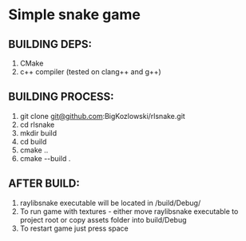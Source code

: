 # Simple snake game

## BUILDING DEPS:
1. CMake
2. c++ compiler (tested on clang++ and g++)

## BUILDING PROCESS:
1. git clone git@github.com:BigKozlowski/rlsnake.git
2. cd rlsnake
3. mkdir build
4. cd build
5. cmake ..
6. cmake --build .

## AFTER BUILD:
1. raylibsnake executable will be located in <projectroot>/build/Debug/
2. To run game with textures - either move raylibsnake executable to project root or copy assets folder into build/Debug
3. To restart game just press space
